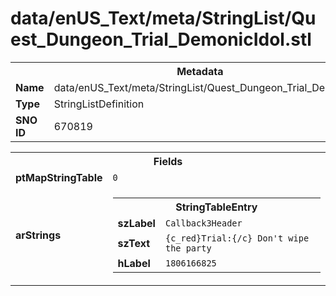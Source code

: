 <h1>data/enUS_Text/meta/StringList/Quest_Dungeon_Trial_DemonicIdol.stl</h1><table><tr><th colspan="100%">Metadata</th></tr><tr><td><b>Name</b></td><td>data/enUS_Text/meta/StringList/Quest_Dungeon_Trial_DemonicIdol.stl</td></tr><tr><td><b>Type</b></td><td>StringListDefinition</td></tr><tr><td><b>SNO ID</b></td><td>670819</td></tr></table>

<table><tr><th colspan="100%">Fields</th></tr><tr><td><b>ptMapStringTable</b></td><td><code>0</code></td></tr><tr><td><b>arStrings</b></td><td><table><tr><th colspan="100%">StringTableEntry</th></tr><tr><td><b>szLabel</b></td><td><code>Callback3Header</code></td></tr><tr><td><b>szText</b></td><td><code>{c_red}Trial:{/c} Don't wipe the party</code></td></tr><tr><td><b>hLabel</b></td><td><code>1806166825</code></td></tr></table>


</td></tr></table>

